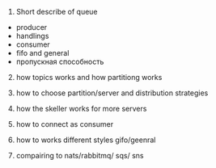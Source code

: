 1) Short describe of queue
-  producer 
-  handlings
- consumer
- fifo and general
- пропускная способность
2) how topics works and how partitiong works

3) how to choose partition/server and distribution strategies
4) how the skeller works for more servers
4) how to connect as consumer
5) how to works different styles gifo/geenral


6) compairing to  nats/rabbitmq/ sqs/ sns
